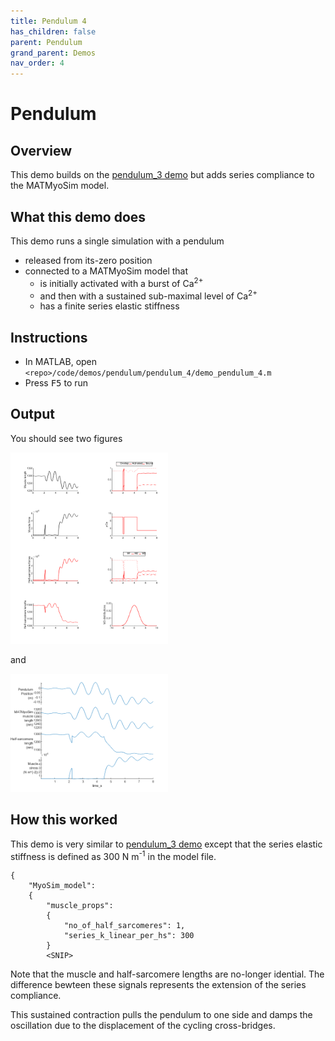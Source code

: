 ```yaml
---
title: Pendulum 4
has_children: false
parent: Pendulum
grand_parent: Demos
nav_order: 4
---
```


# Pendulum

## Overview

This demo builds on the [pendulum_3 demo](../pendulum_3/pendulum_3.html) but adds series compliance to the MATMyoSim model.

## What this demo does

This demo runs a single simulation with a pendulum
+ released from its-zero position
+ connected to a MATMyoSim model that
  + is initially activated with a burst of Ca<sup>2+</sup>
  + and then with a sustained sub-maximal level of Ca<sup>2+</sup>
  + has a finite series elastic stiffness

## Instructions

+ In MATLAB, open `<repo>/code/demos/pendulum/pendulum_4/demo_pendulum_4.m`
+ Press <kbd>F5</kbd> to run

## Output

You should see two figures

<img src="matmyosim_output.png" width="50%">

and

<img src="pendulum_output.png" width="50%">

## How this worked

This demo is very similar to [pendulum_3 demo](../pendulum_3/pendulum_3.html) except that the series elastic stiffness is defined as 300 N m<sup>-1</sup> in the model file.

````
{
    "MyoSim_model":
    {
        "muscle_props":
        {
            "no_of_half_sarcomeres": 1,
            "series_k_linear_per_hs": 300
        }
        <SNIP>
````

Note that the muscle and half-sarcomere lengths are no-longer idential. The difference bewteen these signals represents the extension of the series compliance.

This sustained contraction pulls the pendulum to one side and damps the oscillation due to the displacement of the cycling cross-bridges.
